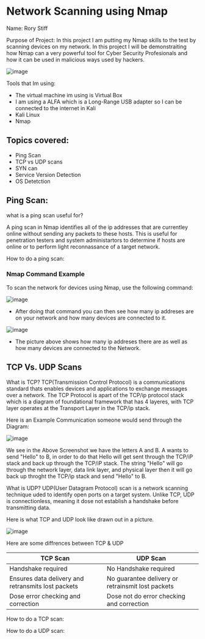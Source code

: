 # Network Scanning using Nmap 

Name: Rory Stiff


Purpose of Project: In this project I am putting my Nmap skills to the test by scanning devices on my network.
In this project I will be demonstraiting how Nmap can a very powerful tool for Cyber Security Profesionals and how
it can be used in malicious ways used by hackers. 

![image](https://github.com/user-attachments/assets/1ff3c27a-535d-4e94-ab37-0b805ecdba7f)



Tools that Im using:
- The virtual machine im using is Virtual Box
- I am using a ALFA which is a Long-Range USB adapter so I can be connected to the internet in Kali
- Kali Linux
- Nmap


Topics covered:
-
- Ping Scan
- TCP vs UDP scans
- SYN can
- Service Version Detection
- OS Detetction
  




Ping Scan:
-

what is a ping scan useful for?

A ping scan in Nmap identifies all of the ip addresses that are currentley online
without sending any packets to these hosts.  This is useful for penetration testers and system administartors to
determine if hosts are online or to perform light reconnassance of a target network.


How to do a ping scan:

### Nmap Command Example

To scan the network for devices using Nmap, use the following command:



![image](https://github.com/user-attachments/assets/add6868f-e0e2-4ff4-9a84-c3b210626610)

- After doing that command you can then see how many ip addreses are on your network and how many devices are connected to it.

![image](https://github.com/user-attachments/assets/9c259d35-6c6c-40c5-a289-00e66e18240a)

- The picture above shows how many ip addreses there are as well as how many devices are connected to the Network.


TCP Vs. UDP Scans
-

What is TCP?  TCP(Transmission Control Protocol) is a communications standard thats enables
devices and applications to exchange messages over a network. The TCP Protocol is apart of the TCP/ip protocol stack which is
a diagram of foundational framework that has 4 layeres, with TCP layer operates at the Transport Layer in the TCP/ip stack.

Here is an Example Communication someone would send through the Diagram:

![image](https://github.com/user-attachments/assets/9505a1d7-2521-4b30-b7b0-6c32599336af)


We see in the Above Screenshot we have the letters A and B. A wants to send "Hello" to B, in order to do that 
Hello will get sent through the TCP/iP stack and back up through the TCP/iP stack. The string "Hello" will go through
the network layer, data link layer, and physical layer then it will go back up throght the TCP/ip stack and send "Hello"
to B.



What is UDP? UDP(User Datagram Protocol) scan is a network scanning technique uded to identify open ports on a target system. Unlike TCP, UDP is connectionless, meaning it dose not establish a handshake before transmitting data.


Here is what TCP and UDP look like drawn out in a picture.

![image](https://github.com/user-attachments/assets/2dc3e1ca-42ad-453a-a06d-840f346bedd0)

Here are some diffrences between TCP & UDP


| **TCP Scan**     |   **UDP Scan** |
|------------------|------------------|
| Handshake required             |   No Handshake required         |
| Ensures data delivery and retransmits lost packets  |  No guarantee delivery or retrainsmit lost packets|
| Dose error checking and correction | Dose not do error checking and correction |


How to do a TCP scan:


How to do a UDP scan:













